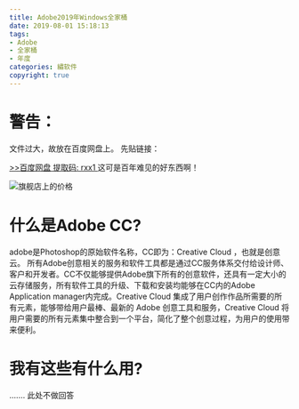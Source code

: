 ```yaml
---
title: Adobe2019年Windows全家桶
date: 2019-08-01 15:18:13
tags: 
- Adobe
- 全家桶
- 年度
categories: 繡软件
copyright: true
---
```

# 警告：
文件过大，故放在百度网盘上。
先贴链接：

<a class="btn" href="https://pan.baidu.com/s/1YUwQCaov_fPEmbHi7BH0lQ">
              >>百度网盘 提取码: rxx1
            </a>
这可是百年难见的好东西啊！

![旗舰店上的价格](https://unpkg.zhimg.com/chenyfan-oss@1.0.0/pic/ADOBE.png "旗舰店上的价格")

# 什么是Adobe CC?
adobe是Photoshop的原始软件名称，CC即为：Creative Cloud ，也就是创意云。
所有Adobe创意相关的服务和软件工具都是通过CC服务体系交付给设计师、客户和开发者。CC不仅能够提供Adobe旗下所有的创意软件，还具有一定大小的云存储服务，所有软件工具的升级、下载和安装均能够在CC内的Adobe Application manager内完成。Creative Cloud 集成了用户创作作品所需要的所有元素，能够带给用户最棒、最新的 Adobe 创意工具和服务，Creative Cloud 将用户需要的所有元素集中整合到一个平台，简化了整个创意过程，为用户的使用带来便利。

# 我有这些有什么用?
.......
此处不做回答